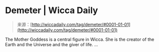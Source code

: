 <!--yml
category: 未分类
date: 2024-06-12 18:26:11
-->

# Demeter | Wicca Daily

> 来源：[http://wiccadaily.com/tag/demeter/#0001-01-01](http://wiccadaily.com/tag/demeter/#0001-01-01)

The Mother Goddess is a central figure in Wicca. She is the creator of the Earth and the Universe and the giver of life. …